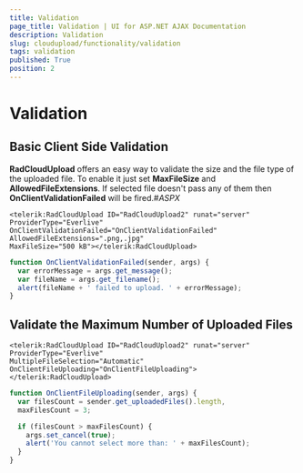```yaml
---
title: Validation
page_title: Validation | UI for ASP.NET AJAX Documentation
description: Validation
slug: cloudupload/functionality/validation
tags: validation
published: True
position: 2
---
```


# Validation



## Basic Client Side Validation

**RadCloudUpload** offers an easy way to validate the size and the file type of the uploaded file. To enable it just set **MaxFileSize** and **AllowedFileExtensions**. If selected file doesn't pass any of them then **OnClientValidationFailed** will be fired.#_ASPX_

````ASPNET		
<telerik:RadCloudUpload ID="RadCloudUpload2" runat="server" ProviderType="Everlive"
OnClientValidationFailed="OnClientValidationFailed" AllowedFileExtensions=".png,.jpg"
MaxFileSize="500 kB"></telerik:RadCloudUpload>
````                

````JavaScript	
function OnClientValidationFailed(sender, args) {
  var errorMessage = args.get_message();
  var fileName = args.get_filename();
  alert(fileName + ' failed to upload. ' + errorMessage);
}
````                



## Validate the Maximum Number of Uploaded Files

````ASPNET	
<telerik:RadCloudUpload ID="RadCloudUpload2" runat="server" ProviderType="Everlive"
MultipleFileSelection="Automatic" OnClientFileUploading="OnClientFileUploading">
</telerik:RadCloudUpload>
````                

````JavaScript	
function OnClientFileUploading(sender, args) {
  var filesCount = sender.get_uploadedFiles().length,
  maxFilesCount = 3;

  if (filesCount > maxFilesCount) {
	args.set_cancel(true);
	alert('You cannot select more than: ' + maxFilesCount);
  }
}
````
                



